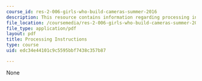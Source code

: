 ```yaml
---
course_id: res-2-006-girls-who-build-cameras-summer-2016
description: This resource contains information regarding processing instructions.
file_location: /coursemedia/res-2-006-girls-who-build-cameras-summer-2016/edc34e44101c9c5595bbf7438c357b87_MITRES_2_006SUM16_Instruc.pdf
file_type: application/pdf
layout: pdf
title: Processing Instructions
type: course
uid: edc34e44101c9c5595bbf7438c357b87

---
```

None